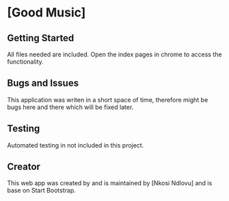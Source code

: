 # [Good Music]

## Getting Started

All files needed are included. Open the index pages in chrome to access the functionality.

## Bugs and Issues

This application was writen in a short space of time, therefore might be bugs here and there which will be fixed later.

## Testing 
Automated testing in not included in this project.

## Creator

This web app was created by and is maintained by [Nkosi Ndlovu] and is base on Start Bootstrap.

## 
